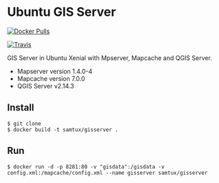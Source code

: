 # Ubuntu GIS Server

[![Docker Pulls](https://img.shields.io/docker/pulls/yjacolin/mapcache.svg)](https://hub.docker.com/r/samtux/gisserver/)

[![Travis](https://travis-ci.org/yjacolin/docker-mapcache.svg)](https://travis-ci.org/samtux/docker-gisserver)

GIS Server in Ubuntu Xenial with Mpserver, Mapcache and QGIS Server.

- Mapserver version 1.4.0-4
- Mapcache version 7.0.0
- QGIS Server v2.14.3

## Install
```
$ git clone
$ docker build -t samtux/gisserver .
```

## Run

```
$ docker run -d -p 8281:80 -v "gisdata":/gisdata -v config.xml:/mapcache/config.xml --name gisserver samtux/gisserver
```